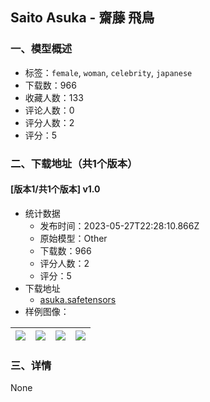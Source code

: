 ## Saito Asuka - 齋藤 飛鳥
### 一、模型概述

- 标签：`female`, `woman`, `celebrity`, `japanese`
- 下载数：966
- 收藏人数：133
- 评论人数：0
- 评分人数：2
- 评分：5

### 二、下载地址（共1个版本）

#### [版本1/共1个版本] v1.0

- 统计数据
  - 发布时间：2023-05-27T22:28:10.866Z
  - 原始模型：Other
  - 下载数：966
  - 评分人数：2
  - 评分：5
- 下载地址
  - [asuka.safetensors](https://civitai.com/api/download/models/83146)
- 样例图像：

| <img src="https://image.civitai.com/xG1nkqKTMzGDvpLrqFT7WA/bd175280-6f51-42b1-8cee-74e03f4f80a2/width=450/937094.jpeg" /> | <img src="https://image.civitai.com/xG1nkqKTMzGDvpLrqFT7WA/27e4f57b-f520-486d-b84e-220b212886ea/width=450/1074397.jpeg" /> | <img src="https://image.civitai.com/xG1nkqKTMzGDvpLrqFT7WA/5d31c4bf-9bc6-4108-bcf5-166cbe999df6/width=450/937091.jpeg" /> | <img src="https://image.civitai.com/xG1nkqKTMzGDvpLrqFT7WA/78dacabe-3184-4f22-a69f-80b4a0c1587f/width=450/937093.jpeg" /> |
| ---- | ---- | ---- | ---- |


### 三、详情
None